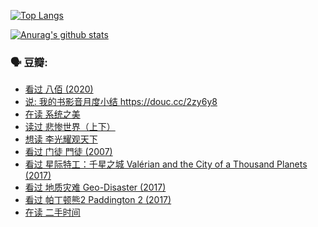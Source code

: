 [![Top Langs](https://github-readme-stats.vercel.app/api/top-langs/?username=w940853815)](https://github.com/anuraghazra/github-readme-stats)

[![Anurag's github stats](https://github-readme-stats.vercel.app/api?username=w940853815)](https://github.com/anuraghazra/github-readme-stats)

### 🗣 豆瓣:

<!-- DOUBAN-ACTIVITIES:START -->
- [看过 八佰‎ (2020)](https://www.douban.com/doubanapp/dispatch?uri=/status/3159202116/)
- [说: 我的书影音月度小结 https://douc.cc/2zy6y8 ](https://www.douban.com/doubanapp/dispatch?uri=/status/3158701775/)
- [在读 系统之美](https://www.douban.com/doubanapp/dispatch?uri=/status/3158445173/)
- [读过 悲惨世界（上下）](https://www.douban.com/doubanapp/dispatch?uri=/status/3157750536/)
- [想读 李光耀观天下](https://www.douban.com/doubanapp/dispatch?uri=/status/3154809578/)
- [看过 门徒 門徒‎ (2007)](https://www.douban.com/doubanapp/dispatch?uri=/status/3151164311/)
- [看过 星际特工：千星之城 Valérian and the City of a Thousand Planets‎ (2017)](https://www.douban.com/doubanapp/dispatch?uri=/status/3150386459/)
- [看过 地质灾难 Geo-Disaster‎ (2017)](https://www.douban.com/doubanapp/dispatch?uri=/status/3148075224/)
- [看过 帕丁顿熊2 Paddington 2‎ (2017)](https://www.douban.com/doubanapp/dispatch?uri=/status/3146955987/)
- [在读 二手时间](https://www.douban.com/doubanapp/dispatch?uri=/status/3136240831/)
<!-- DOUBAN-ACTIVITIES:END -->
<!--
**w940853815/w940853815** is a ✨ _special_ ✨ repository because its `README.md` (this file) appears on your GitHub profile.

Here are some ideas to get you started:

- 🔭 I’m currently working on ...
- 🌱 I’m currently learning ...
- 👯 I’m looking to collaborate on ...
- 🤔 I’m looking for help with ...
- 💬 Ask me about ...
- 📫 How to reach me: ...
- 😄 Pronouns: ...
- ⚡ Fun fact: ...
-->
